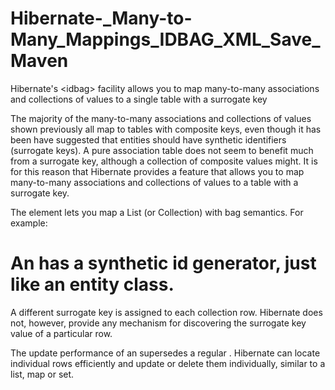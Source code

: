 # Hibernate-_Many-to-Many_Mappings_IDBAG_XML_Save_Maven
Hibernate's &lt;idbag> facility allows you to map many-to-many associations and collections of values to a single table with a surrogate key

The majority of the many-to-many associations and collections of values shown previously all map to tables with composite keys, even though it has been have suggested that entities should have synthetic identifiers (surrogate keys). A pure association table does not seem to benefit much from a surrogate key, although a collection of composite values might. It is for this reason that Hibernate provides a feature that allows you to map many-to-many associations and collections of values to a table with a surrogate key.

The <idbag> element lets you map a List (or Collection) with bag semantics. For example:

<idbag name="lovers" table="LOVERS">
    <collection-id column="ID" type="long">
        <generator class="sequence"/>
    </collection-id>
    <key column="PERSON1"/>
    <many-to-many column="PERSON2" class="Person" fetch="join"/>
</idbag>


# An <idbag> has a synthetic id generator, just like an entity class. 
  A different surrogate key is assigned to each collection row. Hibernate does not, however, provide any mechanism for discovering the surrogate key value of a particular row.

The update performance of an <idbag> supersedes a regular <bag>. Hibernate can locate individual rows efficiently and update or delete them individually, similar to a list, map or set.
  
